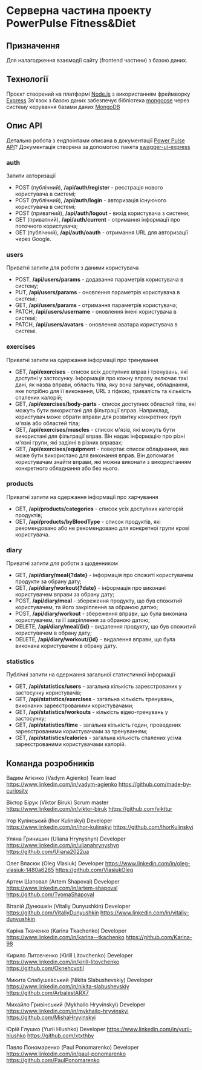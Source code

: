 # Серверна частина проекту PowerPulse Fitness&Diet

## Призначення

Для налагодження взаємодії сайту (frontend частини) з базою даних.

## Технології

Проєкт створений на платформі [Node.js](https://nodejs.org/en/docs/)
з використанням фреймворку [Express](https://devdocs.io/express/)
Зв'язок з базою даних забезпечує бібліотека [mongoose](https://mongoosejs.com/docs/documents.html)
через систему керування базами даних [MongoDB](https://www.mongodb.com/docs/)

## Опис API

Детально робота з ендпоінтами описана в документації [Power Pulse API](https://power-pulse.onrender.com/api/api-docs/#/)?
Документація створена за допомогою пакета [swagger-ui-express](https://www.npmjs.com/package/swagger-ui-express)

### auth

Запити авторизації

- POST (публічний), **/api/auth/register** - реєстрація нового користувача в системі;
- POST (публічний), **/api/auth/login** - авторизація існуючого користувача в системі;
- POST (приватний), **/api/auth/logout** - вихід користувача з системи;
- GET (приватний), **/api/auth/current** - отримання інформації про поточного користувача;
- GET (публічний), **/api/auth/oauth** - отримання URL для авторизації через Google.

### users

Приватні запити для роботи з даними користувача

- POST, **/api/users/params** - додавання параметрів користувача в систему;
- PUT, **/api/users/params** - оновлення параметрів користувача в системі;
- GET, **/api/users/params** - отримання параметрів користувача;
- PATCH, **/api/users/username** - оновлення імені користувача в системі;
- PATCH, **/api/users/avatars** - оновлення аватара користувача в системі.

### exercises

Приватні запити на одержання інформації про тренування

- GET, **/api/exercises** - список всіх доступних вправ і тренувань, які доступні у застосунку. Інформація про кожну вправу включає такі дані, як назва вправи, область тіла, яку вона залучає, обладнання, яке потрібно для її виконання, URL з гіфкою, тривалість та кількість спалених калорій;
- GET, **/api/exercises/body-parts** - список доступних областей тіла, які можуть бути використані для фільтрації вправ. Наприклад, користувач може обрати вправи для розвитку конкретних груп м'язів або областей тіла;
- GET, **/api/exercises/muscles** - список м'язів, які можуть бути використані для фільтрації вправ. Він надає інформацію про різні м'язні групи, які задіяні в різних вправах;
- GET, **/api/exercises/equipment** - повертає список обладнання, яке може бути використано для виконання вправ. Він допомагає користувачам знайти вправи, які можна виконати з використанням конкретного обладнання або без нього.

### products

Приватні запити на одержання інформації про харчування

- GET, **/api/products/categories** - список усіх доступних категорій продуктів;
- GET, **/api/products/byBloodType** - список продуктів, які рекомендовано або не рекомендовано для конкретної групи крові користувача.

### diary

Приватні запити для роботи з щоденником

- GET, **/api/diary/meal{?date}** - інформація про спожиті користувачем продукти за обрану дату;
- GET, **/api/diary/workout{?date}** - інформація про виконані користувачем вправи за обрану дату;
- POST, **/api/diary/meal** - збереження продукту, що був спожитий користувачем, та його закріплення за обраною датою;
- POST, **/api/diary/workout** - збереження вправи, що була виконана користувачем, та її закріплення за обраною датою;
- DELETE, **/api/diary/meal/{id}** - видалення продукту, що був спожитий користувачем в обрану дату;
- DELETE, **/api/diary/workout/{id}** - видалення вправи, що була виконана користувачем в обрану дату.

### statistics

Публічні запити на одержання загальної статистичної інформації

- GET, **/api/statistics/users** - загальна кількість зареєстрованих у застосунку користувачів;
- GET, **/api/statistics/exercises** - загальна кількість тренувань, виконаних зареєстрованими користувачами;
- GET, **/api/statistics/workouts** - кількість відео-тренувань у застосунку;
- GET, **/api/statistics/time** - загальна кількість годин, проведених зареєстрованими користувачами за тренуванням;
- GET, **/api/statistics/calories** - загальна кількість спалених усіма зареєстрованими користувачами калорій.

## Команда розробників

Вадим Агієнко (Vadym Agienko)
Team lead
https://www.linkedin.com/in/vadym-agienko
https://github.com/made-by-curiosity

Віктор Бірук (Viktor Biruk)
Scrum master
https://www.linkedin.com/in/viktor-biruk
https://github.com/vikttur

Ігор Кулінський (Ihor Kulinskyi)
Developer
https://www.linkedin.com/in/ihor-kulinskyi
https://github.com/IhorKulinskyi

Уляна Гринишин (Uliana Hrynyshyn)
Developer
https://www.linkedin.com/in/ulianahrynyshyn
https://github.com/Uliana2022ua

Олег Власюк (Oleg Vlasiuk)
Developer
https://www.linkedin.com/in/oleg-vlasiuk-1480a6265
https://github.com/VlasiukOleg

Артем Шаповал (Artem Shapoval)
Developer
https://www.linkedin.com/in/artem-shapoval
https://github.com/TyomaShapoval

Віталій Дунюшкін (Vitaliy Dunyushkin)
Developer
https://github.com/VitaliyDunyushkin
https://www.linkedin.com/in/vitaliy-dunyushkin

Каріна Ткаченко (Karina Tkachenko)
Developer
https://www.linkedin.com/in/karina--tkachenko
https://github.com/Karina-98

Кирило Литовченко (Kirill Litovchenko)
Developer
https://www.linkedin.com/in/kirill-litovchenko
https://github.com/Oknehcvotil

Микита Слабушевський (Nikita Slabushevskiy)
Developer
https://www.linkedin.com/in/nikita-slabushevskiy
https://github.com/ArbalestARX7

Михайло Гривінський (Mykhailo Hryvinskyi)
Developer
https://www.linkedin.com/in/mykhailo-hryvinskyi
https://github.com/MishaHryvinskyi

Юрій Глушко (Yurii Hlushko)
Developer
https://www.linkedin.com/in/yurii-hlushko
https://github.com/xtxthby

Павло Пономаренко (Paul Ponomarenko)
Developer
https://www.linkedin.com/in/paul-ponomarenko
https://github.com/PaulPonomarenko
